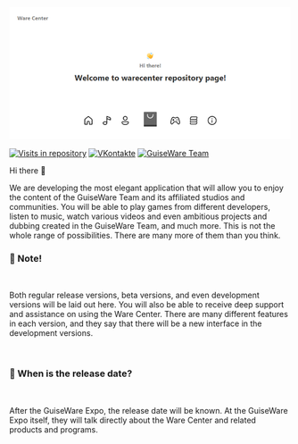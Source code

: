 [![Ware Center Main Splash](./assets/warecenter.png)](https://vk.com/warecenter.official)

[![Visits in repository](https://badges.pufler.dev/visits/vberezinbadger/warecenter)](https://vk.com/warecenter.official)
[![VKontakte](https://img.shields.io/badge/warecenter.official-VKontakte-blue)](https://vk.com/warecenter.official)
[![GuiseWare Team](https://img.shields.io/badge/Go%20to%20site-GuiseWare%20Team-orange)](https://vk.com/guisewareteam)

Hi there 👋

We are developing the most elegant application that will allow you to enjoy the content of the GuiseWare Team and its affiliated studios and communities. You will be able to play games from different developers, listen to music, watch various videos and even ambitious projects and dubbing created in the GuiseWare Team, and much more. This is not the whole range of possibilities. There are many more of them than you think.

### 📝 Note!

<br>

Both regular release versions, beta versions, and even development versions will be laid out here. You will also be able to receive deep support and assistance on using the Ware Center. There are many different features in each version, and they say that there will be a new interface in the development versions.

<br>

### 📌 When is the release date?

<br>

After the GuiseWare Expo, the release date will be known. At the GuiseWare Expo itself, they will talk directly about the Ware Center and related products and programs.

<br>

